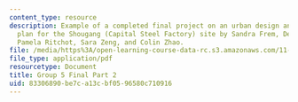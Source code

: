 ```yaml
---
content_type: resource
description: Example of a completed final project on an urban design and development
  plan for the Shougang (Capital Steel Factory) site by Sandra Frem, Deborah Morris,
  Pamela Ritchot, Sara Zeng, and Colin Zhao.
file: /media/https%3A/open-learning-course-data-rc.s3.amazonaws.com/11-307-beijing-urban-design-studio-summer-2008/83306890be7ca13cbf0596580c710916_group5_final_2.pdf
file_type: application/pdf
resourcetype: Document
title: Group 5 Final Part 2
uid: 83306890-be7c-a13c-bf05-96580c710916
---
```

